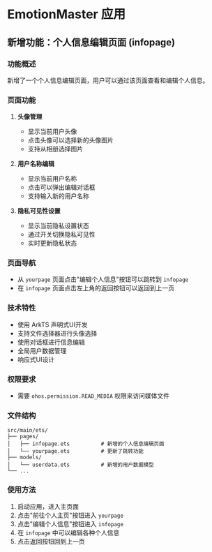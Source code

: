 # EmotionMaster 应用

## 新增功能：个人信息编辑页面 (infopage)

### 功能概述
新增了一个个人信息编辑页面，用户可以通过该页面查看和编辑个人信息。

### 页面功能
1. **头像管理**
   - 显示当前用户头像
   - 点击头像可以选择新的头像图片
   - 支持从相册选择图片

2. **用户名称编辑**
   - 显示当前用户名称
   - 点击可以弹出编辑对话框
   - 支持输入新的用户名称
   
3. **隐私可见性设置**
   - 显示当前隐私设置状态
   - 通过开关切换隐私可见性
   - 实时更新隐私状态

### 页面导航
- 从 `yourpage` 页面点击"编辑个人信息"按钮可以跳转到 `infopage`
- 在 `infopage` 页面点击左上角的返回按钮可以返回到上一页

### 技术特性
- 使用 ArkTS 声明式UI开发
- 支持文件选择器进行头像选择
- 使用对话框进行信息编辑
- 全局用户数据管理
- 响应式UI设计

### 权限要求
- 需要 `ohos.permission.READ_MEDIA` 权限来访问媒体文件

### 文件结构
```
src/main/ets/
├── pages/
│   ├── infopage.ets          # 新增的个人信息编辑页面
│   └── yourpage.ets          # 更新了跳转功能
├── models/
│   └── userdata.ets          # 新增的用户数据模型
└── ...
```

### 使用方法
1. 启动应用，进入主页面
2. 点击"前往个人主页"按钮进入 `yourpage`
3. 点击"编辑个人信息"按钮进入 `infopage`
4. 在 `infopage` 中可以编辑各种个人信息
5. 点击返回按钮回到上一页 